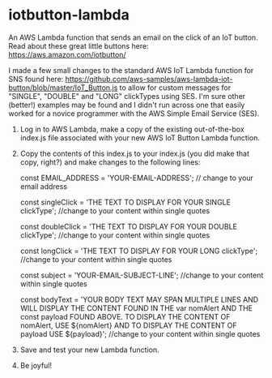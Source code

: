# iotbutton-lambda
An AWS Lambda function that sends an email on the click of an IoT button. 
Read about these great little buttons here: https://aws.amazon.com/iotbutton/

I made a few small changes to the standard AWS IoT Lambda function for SNS found here: https://github.com/aws-samples/aws-lambda-iot-button/blob/master/IoT_Button.js to allow for custom messages for "SINGLE", "DOUBLE" and "LONG" clickTypes using SES. I'm sure other (better!) examples may be found and I didn't run across one that easily worked for a novice programmer with the AWS Simple Email Service (SES). 

1. Log in to AWS Lambda, make a copy of the existing out-of-the-box index.js file associated with your new AWS IoT Button Lambda function.
2. Copy the contents of this index.js to your index.js (you did make that copy, right?) and make changes to the following lines:
   
   const EMAIL_ADDRESS = 'YOUR-EMAIL-ADDRESS'; // change to your email address
   
   const singleClick = 'THE TEXT TO DISPLAY FOR YOUR SINGLE clickType'; //change to your content within single quotes
   
   const doubleClick = 'THE TEXT TO DISPLAY FOR YOUR DOUBLE clickType';  //change to your content within single quotes
   
   const longClick = 'THE TEXT TO DISPLAY FOR YOUR LONG clickType';  //change to your content within single quotes
   
   const subject = 'YOUR-EMAIL-SUBJECT-LINE'; //change to your content within single quotes
   
   const bodyText = 'YOUR BODY TEXT MAY SPAN MULTIPLE LINES AND WILL DISPLAY THE CONTENT FOUND IN THE var nomAlert AND THE const payload FOUND ABOVE. TO DISPLAY THE CONTENT OF nomAlert, USE ${nomAlert} AND TO DISPLAY THE CONTENT OF payload USE ${payload}';  //change to your content within single quotes
 3. Save and test your new Lambda function.
 4. Be joyful!

